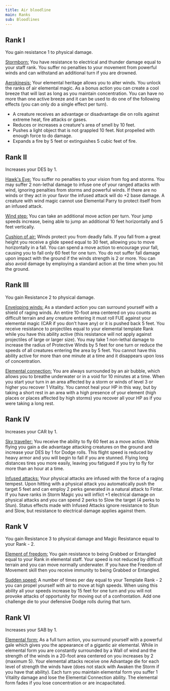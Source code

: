 ```yaml
---
title: Air bloodline
main: Ranks
sub: Bloodlines
---
```


## Rank I

You gain resistance 1 to physical damage. 

<u>Stormborn:</u> You have resistance to electrical and thunder damage equal to your staff rank. You suffer no penalties to your movement from powerful winds and can withstand an additional turn if you are drowned.

<u>Aerokinesis:</u> Your elemental heritage allows you to alter winds. You unlock the ranks of air elemental magic. As a bonus action you can create a cool breeze that will last as long as you maintain concentration. You can have no more than one active breeze and it can be used to do one of the following effects (you can only do a single effect per turn).

- A creature receives an advantage or disadvantage die on rolls against extreme heat, fire attacks or gases.
- Reduces or increases a creature's area of smell by 10 feet. 
- Pushes a light object that is not grappled 10 feet. Not propelled with enough force to do damage.
- Expands a fire by 5 feet or extinguishes 5 cubic feet of fire.

## Rank II

Increases your DES by 1.

<u>Hawk's Eye:</u> You suffer no penalties to your vision from fog and storms. You may suffer 2 non-lethal damage to infuse one of your ranged attacks with wind, ignoring penalties from storms and powerful winds. If there are no winds or they act in your favor the infused attack will do +2 base damage. A creature with wind magic cannot use Elemental Parry to protect itself from an infused attack.

<u>Wind step:</u> You can take an additional move action per turn. Your jump speeds increase, being able to jump an additional 10 feet horizontally and 5 feet vertically. 

<u>Cushion of air:</u> Winds protect you from deadly falls. If you fall from a great height you receive a glide speed equal to 30 feet, allowing you to move horizontally in a fall. You can spend a move action to encourage your fall, causing you to fall only 60 feet for one turn. You do not suffer fall damage upon impact with the ground if the winds strength is 2 or more. You can also avoid damage by employing a standard action at the time when you hit the ground.

## Rank III 

You gain Resistance 2 to physical damage. 

<u>Enveloping winds:</u> As a standard action you can surround yourself with a shield of raging winds. An entire 10-foot area centered on you counts as difficult terrain and any creature entering it must roll FUE against your elemental magic (CAR if you don't have any) or it is pushed back 5 feet. You receive resistance to projectiles equal to your elemental template Rank while you have this ability active (this resistance will not apply against projectiles of large or larger size). You may take 1 non-lethal damage to increase the radius of Protective Winds by 5 feet for one turn or reduce the speeds of all creatures entering the area by 5 feet. You cannot have this ability active for more than one minute at a time and it disappears upon loss of concentration. 

<u>Elemental connection:</u> You are always surrounded by an air bubble, which allows you to breathe underwater or in a void for 10 minutes at a time. When you start your turn in an area affected by a storm or winds of level 3 or higher you recover 1 Vitality. You cannot heal your HP in this way, but by taking a short rest in an area with a high presence of your element (high places or places affected by high storms) you recover all your HP as if you were taking a long rest. 

## Rank IV 

Increases your CAR by 1.

<u>Sky traveller:</u> You receive the ability to fly 60 feet as a move action. While flying you gain a die advantage attacking creatures on the ground and increase your DES by 1 for Dodge rolls. This flight speed is reduced by heavy armor and you will begin to fall if you are stunned. Flying long distances tires you more easily, leaving you fatigued if you try to fly for more than an hour at a time.

<u>Infused attacks:</u> Your physical attacks are infused with the force of a raging tempest. Upon hitting with a physical attack you automatically push the target 5 feet and can employ 2 perks generated in a natural attack to Fintar. If you have ranks in Storm Magic you will inflict +1 electrical damage on physical attacks and you can spend 2 perks to Slow the target (4 perks to Stun). Status effects made with Infused Attacks ignore resistance to Stun and Slow, but resistance to electrical damage applies against them.

## Rank V 

You gain Resistance 3 to physical damage and Magic Resistance equal to your Rank - 2.

<u>Element of freedom:</u> You gain resistance to being Grabbed or Entangled equal to your Rank in elemental staff. Your speed is not reduced by difficult terrain and you can move normally underwater. If you have the Freedom of Movement skill then you receive immunity to being Grabbed or Entangled.

<u>Sudden speed:</u> A number of times per day equal to your Template Rank - 2 you can propel yourself with air to move at high speeds. When using this ability all your speeds increase by 15 feet for one turn and you will not provoke attacks of opportunity for moving out of a confrontation. Add one challenge die to your defensive Dodge rolls during that turn.

## Rank VI

Increases your SAB by 1.

<u>Elemental form:</u> As a full turn action, you surround yourself with a powerful gale which gives you the appearance of a gigantic air elemental. While in elemental form you are constantly surrounded by a Wall of wind and the strength of the winds in a 20-foot area centered on you increases by 2 (maximum 5). Your elemental attacks receive one Advantage die for each level of strength the winds have (does not stack with Awaken the Storm if you have that ability). Each turn you maintain elemental form you suffer 1 Vitality damage and lose the Elemental Connection ability. The elemental form fades if you lose concentration or are incapacitated. 